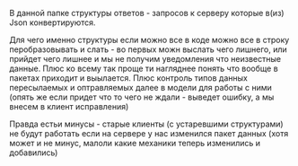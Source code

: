 В данной папке структуры ответов - запросов к серверу которые в(из) Json конвертируются.

Для чего именно структуры  если можно все в коде можно все в строку перобразовывать и слать - во первых можн выслать чего лишнего, или прийдет чего лишнее и мы не получим уведомления что неизвестные данные. Плюс ко всему так проще ти нагляднее понять что вообще в пакетах приходит и выылается. Плюс контроль типов данных пересылаемых и оптравляемых далее в модели для работы с ними (опять же если придет что то чего не ждали - выведет ошибку, а мы внесем в клиент исправления)

Правда естьи  минусы - старые клиенты (с устаревшими структурами) не будут работать если на сервере у нас изменился пакет данных (хотя может и не минус, малоли какие механики теперь изменились и добавились)  
